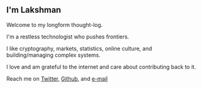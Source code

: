 ## I'm Lakshman

Welcome to my longform thought-log.

I'm a restless technologist who pushes frontiers.

I like cryptography, markets, statistics, online culture, and building/managing complex systems.

I love and am grateful to the internet and care about contributing back to it.

Reach me on [Twitter](https://twitter.com/lakshmansankar), [Github](https://github.com/lsankar4033/), and [e-mail](mailto:lsankar4033@gmail.com)
